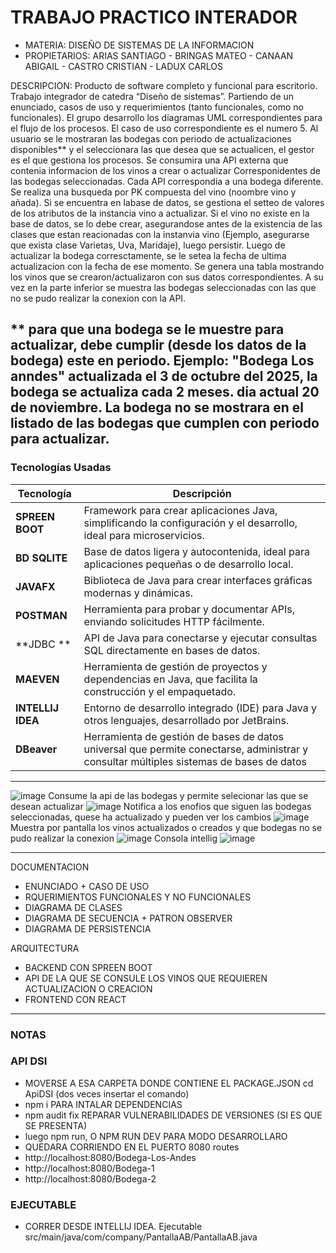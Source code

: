 # TRABAJO PRACTICO INTERADOR
  - MATERIA: DISEÑO DE SISTEMAS DE LA INFORMACION
  - PROPIETARIOS: ARIAS SANTIAGO - BRINGAS MATEO - CANAAN ABIGAIL - CASTRO CRISTIAN - LADUX CARLOS

DESCRIPCION: Producto de software completo y funcional para escritorio. Trabajo integrador de catedra “Diseño de sistemas”.  Partiendo de un enunciado, casos de uso y requerimientos (tanto funcionales, como no funcionales). El grupo desarrollo los diagramas UML correspondientes para el flujo de los procesos. 
El caso de uso correspondiente es el numero 5. 
Al usuario se le mostraran las bodegas con periodo de actualizaciones disponibles** y el seleccionara las que desea que se actualicen, el gestor es el que gestiona los procesos. 
Se consumira una API externa que contenia informacion de los vinos a crear o actualizar Corresponidentes de las bodegas seleccionadas. Cada API correspondia a una bodega diferente.
Se realiza una busqueda por PK compuesta del vino (noombre vino y añada). Si se encuentra en labase de datos, se gestiona el setteo de valores de los atributos de la instancia vino a actualizar. Si el vino no existe en la base de datos, se lo debe crear, asegurandose antes de la existencia de las clases que estan reacionadas con la instanvia vino (Ejemplo, asegurarse que exista clase Varietas, Uva, Maridaje), luego persistir.
Luego de actualizar la bodega corresctamente, se le setea la fecha de ultima actualizacion con la fecha de ese momento.
Se genera una tabla mostrando los vinos que se crearon/actualizaron con sus datos correspondientes. A su vez en la parte inferior se muestra las bodegas seleccionadas con las que no se pudo realizar la conexion con la API.

** para que una bodega se le muestre para actualizar, debe cumplir (desde los datos de la bodega) este en periodo. Ejemplo: "Bodega Los anndes" actualizada el 3 de octubre del 2025, la bodega se actualiza cada 2 meses. dia actual 20 de noviembre. La bodega no se mostrara en el listado de las bodegas que cumplen con periodo para actualizar.
---
### **Tecnologías Usadas**

| Tecnología  | Descripción                                                             |
|-------------|-------------------------------------------------------------------------|
| **SPREEN BOOT**   | Framework para crear aplicaciones Java, simplificando la configuración y el desarrollo, ideal para microservicios.              |
| **BD SQLITE** | Base de datos ligera y autocontenida, ideal para aplicaciones pequeñas o de desarrollo local.                       |
| **JAVAFX** | Biblioteca de Java para crear interfaces gráficas modernas y dinámicas.     |
| **POSTMAN** | Herramienta para probar y documentar APIs, enviando solicitudes HTTP fácilmente.                     |
| **JDBC ** | API de Java para conectarse y ejecutar consultas SQL directamente en bases de datos.                                    |
| **MAEVEN**  | Herramienta de gestión de proyectos y dependencias en Java, que facilita la construcción y el empaquetado.                  |
| **INTELLIJ IDEA** | Entorno de desarrollo integrado (IDE) para Java y otros lenguajes, desarrollado por JetBrains.           |
| **DBeaver** | Herramienta de gestión de bases de datos universal que permite conectarse, administrar y consultar múltiples sistemas de bases de datos           |

---
![image](https://github.com/user-attachments/assets/53fa9d67-baac-4896-bb74-5c4a37875206)
Consume la api de las bodegas y permite selecionar las que se desean actualizar
![image](https://github.com/user-attachments/assets/b75e0b05-600c-4c52-ab19-57a35d034024)
Notifica a los enofios que siguen las bodegas seleccionadas, quese ha actualizado y pueden ver los cambios
![image](https://github.com/user-attachments/assets/c0a63e22-32f9-4af7-8e03-ee24e41acd07)
Muestra por pantalla los vinos actualizados o creados y que bodegas no se pudo realizar la conexion
![image](https://github.com/user-attachments/assets/87414856-6049-4167-bd99-c79df78855e8)
Consola intellig
![image](https://github.com/user-attachments/assets/b3e5eedb-b637-4d9d-9ef6-d2cb2720106f)

---

DOCUMENTACION
- ENUNCIADO + CASO DE USO
- RQUERIMIENTOS FUNCIONALES Y NO FUNCIONALES
- DIAGRAMA DE CLASES
- DIAGRAMA DE SECUENCIA + PATRON OBSERVER
- DIAGRAMA DE PERSISTENCIA

ARQUITECTURA
- BACKEND CON SPREEN BOOT
- API DE LA QUE SE CONSULE LOS VINOS QUE REQUIEREN ACTUALIZACION O CREACION
- FRONTEND CON REACT

---
### **NOTAS**

### **API DSI**
- MOVERSE A ESA CARPETA DONDE CONTIENE EL PACKAGE.JSON cd ApiDSI (dos veces insertar el comando)
- npm i PARA INTALAR DEPENDENCIAS
- npm audit fix REPARAR VULNERABILIDADES DE VERSIONES (SI ES QUE SE PRESENTA)
- luego npm run, O NPM RUN DEV PARA MODO DESARROLLARO
- QUEDARA CORRIENDO EN EL PUERTO 8080
routes
- http://localhost:8080/Bodega-Los-Andes
- http://localhost:8080/Bodega-1
- http://localhost:8080/Bodega-2

### **EJECUTABLE**
- CORRER DESDE INTELLIJ IDEA. Ejecutable src/main/java/com/company/PantallaAB/PantallaAB.java
